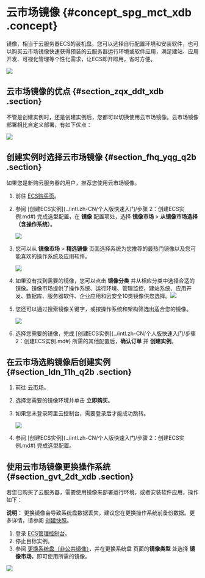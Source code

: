 # 云市场镜像 {#concept_spg_mct_xdb .concept}

镜像，相当于云服务器ECS的装机盘。您可以选择自行配置环境和安装软件，也可以购买云市场镜像快速获得预装的云服务器运行环境或软件应用，满足建站、应用开发、可视化管理等个性化需求，让ECS即开即用，省时方便。

![](http://static-aliyun-doc.oss-cn-hangzhou.aliyuncs.com/assets/img/9711/15428533054649_zh-CN.png)

## 云市场镜像的优点 {#section_zqx_ddt_xdb .section}

不管是创建实例时，还是创建实例后，您都可以切换使用云市场镜像。云市场镜像部署相比自定义部署，有如下优点：

![](http://static-aliyun-doc.oss-cn-hangzhou.aliyuncs.com/assets/img/9711/15428533054650_zh-CN.png)

## 创建实例时选择云市场镜像 {#section_fhq_yqg_q2b .section}

如果您是新购云服务器的用户，推荐您使用云市场镜像。

1.  前往 [ECS购买页](https://ecs-buy.aliyun.com/)。
2.  参阅 [创建ECS实例](../intl.zh-CN/个人版快速入门/步骤 2：创建ECS实例.md#) 完成选型配置，在 **镜像** 配置项处，选择 **镜像市场** \> **从镜像市场选择（含操作系统）**。

    ![](http://static-aliyun-doc.oss-cn-hangzhou.aliyuncs.com/assets/img/9711/154285330632602_zh-CN.png)

3.  您可以从 **镜像市场** \> **精选镜像** 页面选择系统为您推荐的最热门镜像以及您可能喜欢的操作系统及应用软件。

    ![](http://static-aliyun-doc.oss-cn-hangzhou.aliyuncs.com/assets/img/9711/154285330632603_zh-CN.png)

4.  如果没有找到需要的镜像，您可以点击 **镜像分类** 并从相应分类中选择合适的镜像。镜像市场提供了操作系统、运行环境、管理监控、建站系统、应用开发、数据库、服务器软件、企业应用和云安全10类镜像供您选择。![](http://static-aliyun-doc.oss-cn-hangzhou.aliyuncs.com/assets/img/9711/154285330632607_zh-CN.png)
5.  您还可以通过搜索镜像关键字，或按操作系统和架构筛选出适合您的镜像。

    ![](http://static-aliyun-doc.oss-cn-hangzhou.aliyuncs.com/assets/img/9711/154285330632612_zh-CN.png)

6.  选择您需要的镜像，完成 [创建ECS实例](../intl.zh-CN/个人版快速入门/步骤 2：创建ECS实例.md#) 所需的其他配置后，**确认订单** 并 **创建实例**。

## 在云市场选购镜像后创建实例 {#section_ldn_11h_q2b .section}

1.  前往 [云市场](https://marketplace.alibabacloud.com/)。
2.  选择您需要的镜像环境并单击 **立即购买**。
3.  如果您未登录阿里云控制台，需要登录后才能成功跳转。

    ![](http://static-aliyun-doc.oss-cn-hangzhou.aliyuncs.com/assets/img/9711/15428533064653_zh-CN.png)

4.  参阅 [创建ECS实例](../intl.zh-CN/个人版快速入门/步骤 2：创建ECS实例.md#) 完成选型配置。

## 使用云市场镜像更换操作系统 {#section_gvt_2dt_xdb .section}

若您已购买了云服务器，需要使用镜像来部署运行环境，或者安装软件应用，操作如下：

**说明：** 更换镜像会导致系统盘数据丢失，建议您在更换操作系统前备份数据。更多详情，请参阅 [创建快照](intl.zh-CN/用户指南/快照/创建快照.md#)。

1.  登录 [ECS管理控制台](https://ecs.console.aliyun.com/)。
2.  停止目标实例。
3.  参阅 [更换系统盘（非公共镜像）](intl.zh-CN/用户指南/云盘/更换系统盘（非公共镜像）.md#)，并在更换系统盘 页面的**镜像类型** 处选择 **镜像市场**，即可使用所需的镜像。

![](http://static-aliyun-doc.oss-cn-hangzhou.aliyuncs.com/assets/img/9711/15428533064654_zh-CN.png)

